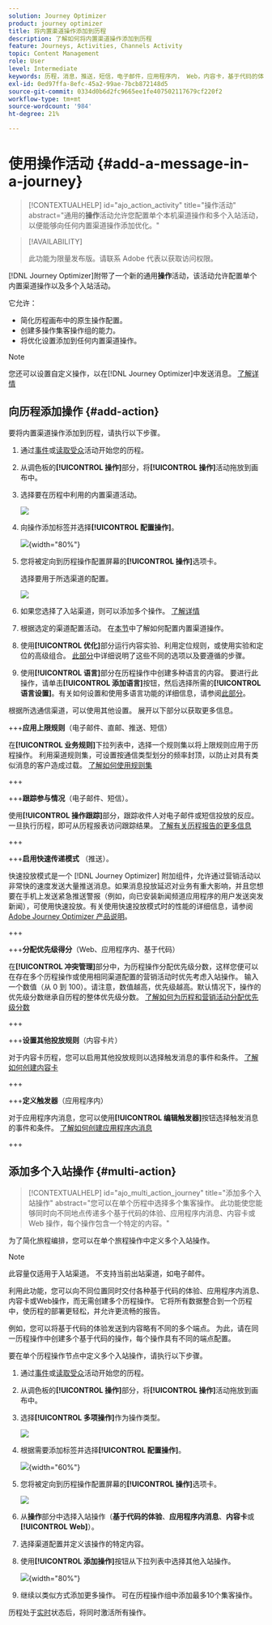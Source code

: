 ```yaml
---
solution: Journey Optimizer
product: journey optimizer
title: 将内置渠道操作添加到历程
description: 了解如何将内置渠道操作添加到历程
feature: Journeys, Activities, Channels Activity
topic: Content Management
role: User
level: Intermediate
keywords: 历程，消息，推送，短信，电子邮件，应用程序内， Web，内容卡，基于代码的体验
exl-id: 0ed97ffa-8efc-45a2-99ae-7bcb872148d5
source-git-commit: 0334d0b6d2fc9665ee1fe407502117679cf220f2
workflow-type: tm+mt
source-wordcount: '984'
ht-degree: 21%

---
```


# 使用操作活动 {#add-a-message-in-a-journey}

>[!CONTEXTUALHELP]
>id="ajo_action_activity"
>title="操作活动"
>abstract="通用的&#x200B;**操作**&#x200B;活动允许您配置单个本机渠道操作和多个入站活动，以便能够向任何内置渠道操作添加优化。"

>[!AVAILABILITY]
>
>此功能为限量发布版。请联系 Adobe 代表以获取访问权限。

[!DNL Journey Optimizer]附带了一个新的通用&#x200B;**操作**&#x200B;活动，该活动允许配置单个内置渠道操作以及多个入站活动。

它允许：

* 简化历程画布中的原生操作配置。
* 创建多操作集客操作组的能力。
* 将优化设置添加到任何内置渠道操作。

>[!NOTE]
>
>您还可以设置自定义操作，以在[!DNL Journey Optimizer]中发送消息。 [了解详情](#recommendation)

## 向历程添加操作  {#add-action}

要将内置渠道操作添加到历程，请执行以下步骤。

1. 通过[事件](general-events.md)或[读取受众](read-audience.md)活动开始您的历程。

1. 从调色板的&#x200B;**[!UICONTROL 操作]**&#x200B;部分，将&#x200B;**[!UICONTROL 操作]**&#x200B;活动拖放到画布中。

1. 选择要在历程中利用的内置渠道活动。

   ![](assets/journey-action-type-cbe.png)

1. 向操作添加标签并选择&#x200B;**[!UICONTROL 配置操作]**。

   ![](assets/journey-action-configure.png){width="80%"}

1. 您将被定向到历程操作配置屏幕的&#x200B;**[!UICONTROL 操作]**&#x200B;选项卡。

   选择要用于所选渠道的配置。

   ![](assets/journey-action-actions-tab.png)

1. 如果您选择了入站渠道，则可以添加多个操作。 [了解详情](#multi-action)

1. 根据选定的渠道配置活动。 在[本节](journeys-message.md)中了解如何配置内置渠道操作。

1. 使用&#x200B;**[!UICONTROL 优化]**&#x200B;部分运行内容实验、利用定位规则，或使用实验和定位的高级组合。 [此部分](../campaigns/campaigns-message-optimization.md)中详细说明了这些不同的选项以及要遵循的步骤。

1. 使用&#x200B;**[!UICONTROL 语言]**&#x200B;部分在历程操作中创建多种语言的内容。 要进行此操作，请单击&#x200B;**[!UICONTROL 添加语言]**&#x200B;按钮，然后选择所需的&#x200B;**[!UICONTROL 语言设置]**。有关如何设置和使用多语言功能的详细信息，请参阅[此部分](../content-management/multilingual-gs.md)。

根据所选通信渠道，可以使用其他设置。 展开以下部分以获取更多信息。

+++**应用上限规则**（电子邮件、直邮、推送、短信）

在&#x200B;**[!UICONTROL 业务规则]**&#x200B;下拉列表中，选择一个规则集以将上限规则应用于历程操作。 利用渠道规则集，可设置按通信类型划分的频率封顶，以防止对具有类似消息的客户造成过载。 [了解如何使用规则集](../conflict-prioritization/rule-sets.md)

+++

+++**跟踪参与情况**（电子邮件、短信）。

使用&#x200B;**[!UICONTROL 操作跟踪]**&#x200B;部分，跟踪收件人对电子邮件或短信投放的反应。一旦执行历程，即可从历程报表访问跟踪结果。 [了解有关历程报告的更多信息](../reports/journey-global-report-cja.md)

+++

+++**启用快速传递模式** （推送）。

快速投放模式是一个 [!DNL Journey Optimizer] 附加组件，允许通过营销活动以非常快的速度发送大量推送消息。如果消息投放延迟对业务有重大影响，并且您想要在手机上发送紧急推送警报（例如，向已安装新闻频道应用程序的用户发送突发新闻），可使用快速投放。有关使用快速投放模式时的性能的详细信息，请参阅 [Adobe Journey Optimizer 产品说明](https://helpx.adobe.com/cn/legal/product-descriptions/adobe-journey-optimizer.html)。

+++

+++**分配优先级得分**（Web、应用程序内、基于代码）

在&#x200B;**[!UICONTROL 冲突管理]**&#x200B;部分中，为历程操作分配优先级分数，这样您便可以在存在多个历程操作或使用相同渠道配置的营销活动时优先考虑入站操作。 输入一个数值（从 0 到 100）。请注意，数值越高，优先级越高。默认情况下，操作的优先级分数继承自历程的整体优先级分数。 [了解如何为历程和营销活动分配优先级分数](../conflict-prioritization/priority-scores.md)

+++

+++**设置其他投放规则**（内容卡片）

对于内容卡历程，您可以启用其他投放规则以选择触发消息的事件和条件。 [了解如何创建内容卡](../content-card/create-content-card.md)

+++

+++**定义触发器**（应用程序内）

对于应用程序内消息，您可以使用&#x200B;**[!UICONTROL 编辑触发器]**&#x200B;按钮选择触发消息的事件和条件。 [了解如何创建应用程序内消息](../in-app/create-in-app.md)

+++

## 添加多个入站操作 {#multi-action}

>[!CONTEXTUALHELP]
>id="ajo_multi_action_journey"
>title="添加多个入站操作"
>abstract="您可以在单个历程中选择多个集客操作。 此功能使您能够同时向不同地点传递多个基于代码的体验、应用程序内消息、内容卡或 Web 操作，每个操作包含一个特定的内容。"

为了简化旅程编排，您可以在单个旅程操作中定义多个入站操作。

>[!NOTE]
>
>此容量仅适用于入站渠道。 不支持当前出站渠道，如电子邮件。

利用此功能，您可以向不同位置同时交付各种基于代码的体验、应用程序内消息、内容卡或Web操作，而无需创建多个历程操作。 它将所有数据整合到一个历程中，使历程的部署更轻松，并允许更流畅的报告。

例如，您可以将基于代码的体验发送到内容略有不同的多个端点。 为此，请在同一历程操作中创建多个基于代码的操作，每个操作具有不同的端点配置。

要在单个历程操作节点中定义多个入站操作，请执行以下步骤。

1. 通过[事件](general-events.md)或[读取受众](read-audience.md)活动开始您的历程。

1. 从调色板的&#x200B;**[!UICONTROL 操作]**&#x200B;部分，将&#x200B;**[!UICONTROL 操作]**&#x200B;活动拖放到画布中。

1. 选择&#x200B;**[!UICONTROL 多项操作]**&#x200B;作为操作类型。

   ![](assets/journey-multi-action.png)

1. 根据需要添加标签并选择&#x200B;**[!UICONTROL 配置操作]**。

   ![](assets/journey-multi-action-configure.png){width="60%"}

1. 您将被定向到历程操作配置屏幕的&#x200B;**[!UICONTROL 操作]**&#x200B;选项卡。

   ![](assets/journey-multi-action-configuration.png)

1. 从&#x200B;**操作**&#x200B;部分中选择入站操作（**基于代码的体验**、**应用程序内消息**、**内容卡**&#x200B;或&#x200B;**[!UICONTROL Web]**）。

1. 选择渠道配置并定义该操作的特定内容。

1. 使用&#x200B;**[!UICONTROL 添加操作]**&#x200B;按钮从下拉列表中选择其他入站操作。

   ![](assets/journey-multi-action-add.png){width="80%"}

1. 继续以类似方式添加更多操作。 可在历程操作组中添加最多10个集客操作。

历程处于[实时](publishing-the-journey.md)状态后，将同时激活所有操作。
<!--
## Next steps {#next}

Once your action is configured, you can design its content. [Learn more]-->
